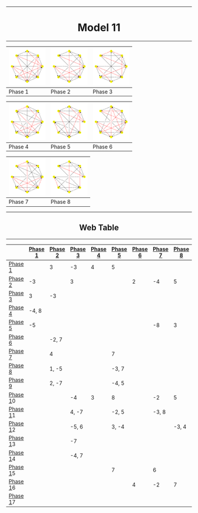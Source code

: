 <div align="center">

---
# Model 11 #
---

|<img src="./model11_phase_0.png" width="100" height="100"> |<img src="./model11_phase_1.png" width="100" height="100"> |<img src="./model11_phase_2.png" width="100" height="100"> |
|---|---|---|
|Phase 1|Phase 2|Phase 3|
        
|<img src="./model11_phase_3.png" width="100" height="100"> |<img src="./model11_phase_4.png" width="100" height="100"> |<img src="./model11_phase_5.png" width="100" height="100"> |
|---|---|---|
|Phase 4|Phase 5|Phase 6|
        
|<img src="./model11_phase_6.png" width="100" height="100"> |<img src="./model11_phase_7.png" width="100" height="100"> |
|---|---|
|Phase 7|Phase 8|
        
---
## Web Table ##
---
||[Phase 1](./model11_phase_0.png)|[Phase 2](./model11_phase_1.png)|[Phase 3](./model11_phase_2.png)|[Phase 4](./model11_phase_3.png)|[Phase 5](./model11_phase_4.png)|[Phase 6](./model11_phase_5.png)|[Phase 7](./model11_phase_6.png)|[Phase 8](./model11_phase_7.png)|[Phase 9](./model11_phase_8.png)|[Phase 1](./model11_phase_0.png)0|[Phase 1](./model11_phase_0.png)1|[Phase 1](./model11_phase_0.png)2|[Phase 1](./model11_phase_0.png)3|[Phase 1](./model11_phase_0.png)4|[Phase 1](./model11_phase_0.png)5|[Phase 1](./model11_phase_0.png)6|[Phase 1](./model11_phase_0.png)7|
|---|---|---|---|---|---|---|---|---|---|---|---|---|---|---|---|---|---|
[Phase 1](./model11_phase_0.png)||3|-3|4|5|||||||||||||
[Phase 2](./model11_phase_1.png)|-3||3|||2|-4|5|7|||||||||
[Phase 3](./model11_phase_2.png)|3|-3||||||||4|-4|5|7|-7||||
[Phase 4](./model11_phase_3.png)|-4, 8|||||||||-3, 5||||||||
[Phase 5](./model11_phase_4.png)|-5||||||-8|3|1|4|6|-3|||-7|||
[Phase 6](./model11_phase_5.png)||-2, 7||||||||||||||-4, 5||
[Phase 7](./model11_phase_6.png)||4|||7|||||5|3||||-2|2||
[Phase 8](./model11_phase_7.png)||1, -5|||-3, 7|||||-4, 6||3, -7||||2, -8||
[Phase 9](./model11_phase_8.png)||2, -7|||-4, 5||||||||3, -6|||||
[Phase 1](./model11_phase_0.png)0|||-4|3|8||-2|5|||4||-7||||7|
[Phase 1](./model11_phase_0.png)1|||4, -7||-2, 5||-3, 8|||-4, 7||||||||
[Phase 1](./model11_phase_0.png)2|||-5, 6||3, -4|||-3, 4|||||||7, -8|||
[Phase 1](./model11_phase_0.png)3|||-7||||||-3|-4||||7|5||4|
[Phase 1](./model11_phase_0.png)4|||-4, 7||||||||||4, -7|||||
[Phase 1](./model11_phase_0.png)5|||||7||6|||||3|1|||-6||
[Phase 1](./model11_phase_0.png)6||||||4|-2|7|||||||2||5|
[Phase 1](./model11_phase_0.png)7||||||||||4, -7|||-4, 7|||-2, 5||

</div>
